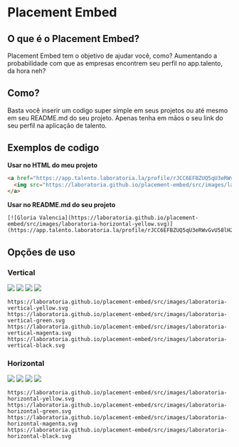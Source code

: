 # Placement Embed

## O que é o Placement Embed?

Placement Embed tem o objetivo de ajudar você, como? Aumentando a probabilidade com que as empresas encontrem seu perfil no app.talento, da hora neh?

## Como?

Basta você inserir um codigo super simple em seus projetos ou até mesmo em seu README.md do seu projeto. Apenas tenha em mãos o seu link do seu perfil na aplicação de talento.

## Exemplos de codigo

**Usar no HTML do meu projeto**

```html
<a href="https://app.talento.laboratoria.la/profile/rJCC6EFBZUQ5qU3eRWvGvU58lH22" title="Gloria Valencia">
  <img src="https://laboratoria.github.io/placement-embed/src/images/laboratoria-horizontal-yellow.svg" alt="Gloria Valencia" />
</a>
```

**Usar no README.md do seu projeto**
 
```
[![Gloria Valencia](https://laboratoria.github.io/placement-embed/src/images/laboratoria-horizontal-yellow.svg)](https://app.talento.laboratoria.la/profile/rJCC6EFBZUQ5qU3eRWvGvU58lH22)
```

## Opções de uso

### Vertical

![](https://laboratoria.github.io/placement-embed/src/images/laboratoria-vertical-yellow.svg)
![](https://laboratoria.github.io/placement-embed/src/images/laboratoria-vertical-green.svg)
![](https://laboratoria.github.io/placement-embed/src/images/laboratoria-vertical-magenta.svg)
![](https://laboratoria.github.io/placement-embed/src/images/laboratoria-vertical-black.svg)

```
https://laboratoria.github.io/placement-embed/src/images/laboratoria-vertical-yellow.svg
https://laboratoria.github.io/placement-embed/src/images/laboratoria-vertical-green.svg
https://laboratoria.github.io/placement-embed/src/images/laboratoria-vertical-magenta.svg
https://laboratoria.github.io/placement-embed/src/images/laboratoria-vertical-black.svg
```


### Horizontal

![](https://laboratoria.github.io/placement-embed/src/images/laboratoria-horizontal-yellow.svg)
![](https://laboratoria.github.io/placement-embed/src/images/laboratoria-horizontal-green.svg)
![](https://laboratoria.github.io/placement-embed/src/images/laboratoria-horizontal-magenta.svg)
![](https://laboratoria.github.io/placement-embed/src/images/laboratoria-horizontal-black.svg)

```
https://laboratoria.github.io/placement-embed/src/images/laboratoria-horizontal-yellow.svg
https://laboratoria.github.io/placement-embed/src/images/laboratoria-horizontal-green.svg
https://laboratoria.github.io/placement-embed/src/images/laboratoria-horizontal-magenta.svg
https://laboratoria.github.io/placement-embed/src/images/laboratoria-horizontal-black.svg
```
